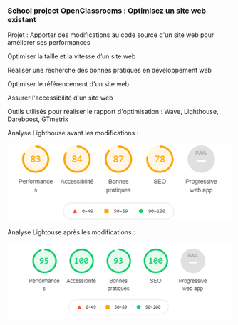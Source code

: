 ### School project OpenClassrooms : Optimisez un site web existant ###

Projet : Apporter des modifications au code source d'un site web pour améliorer ses performances

Optimiser la taille et la vitesse d’un site web

Réaliser une recherche des bonnes pratiques en développement web

Optimiser le référencement d'un site web

Assurer l'accessibilité d'un site web

Outils utilisés pour réaliser le rapport d'optimisation : Wave, Lighthouse, Dareboost, GTmetrix 

Analyse Lighthouse avant les modifications : 

![Lightouse Avant](./img/LighthouseGlobalAvant.png)

Analyse Lightouse après les modifications : 

![Lightouse Apres](./img/LighthouseGlobalApres.png)
